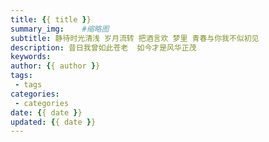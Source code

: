 ```yaml
---
title: {{ title }}
summary_img:    #缩略图
subtitle: 静待时光清浅 岁月流转 把酒言欢 梦里 青春与你我不似初见
description: 昔日我曾如此苍老  如今才是风华正茂
keywords:
author: {{ author }}
tags:
 - tags
categories:
 - categories
date: {{ date }}
updated: {{ date }}
---
```

<!--more-->

